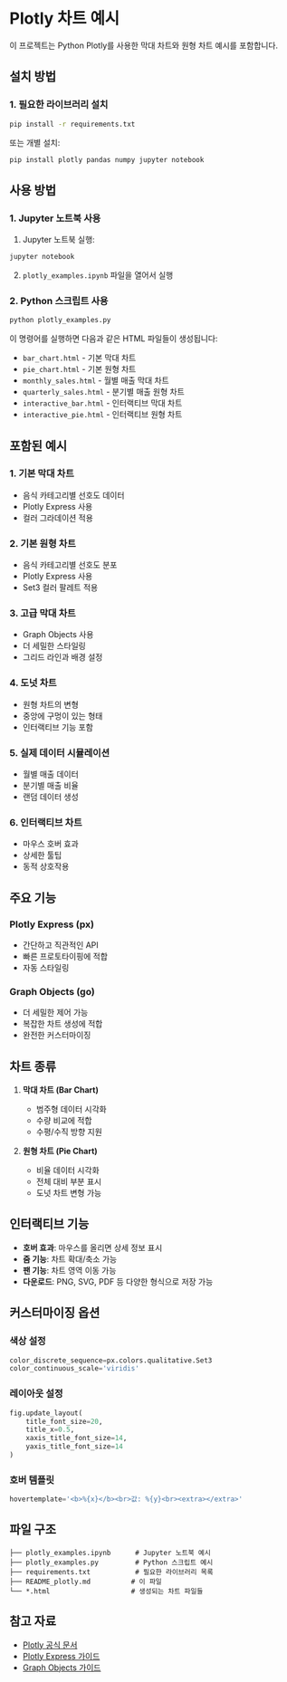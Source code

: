 # Plotly 차트 예시

이 프로젝트는 Python Plotly를 사용한 막대 차트와 원형 차트 예시를 포함합니다.

## 설치 방법

### 1. 필요한 라이브러리 설치

```bash
pip install -r requirements.txt
```

또는 개별 설치:

```bash
pip install plotly pandas numpy jupyter notebook
```

## 사용 방법

### 1. Jupyter 노트북 사용

1. Jupyter 노트북 실행:
```bash
jupyter notebook
```

2. `plotly_examples.ipynb` 파일을 열어서 실행

### 2. Python 스크립트 사용

```bash
python plotly_examples.py
```

이 명령어를 실행하면 다음과 같은 HTML 파일들이 생성됩니다:
- `bar_chart.html` - 기본 막대 차트
- `pie_chart.html` - 기본 원형 차트
- `monthly_sales.html` - 월별 매출 막대 차트
- `quarterly_sales.html` - 분기별 매출 원형 차트
- `interactive_bar.html` - 인터랙티브 막대 차트
- `interactive_pie.html` - 인터랙티브 원형 차트

## 포함된 예시

### 1. 기본 막대 차트
- 음식 카테고리별 선호도 데이터
- Plotly Express 사용
- 컬러 그라데이션 적용

### 2. 기본 원형 차트
- 음식 카테고리별 선호도 분포
- Plotly Express 사용
- Set3 컬러 팔레트 적용

### 3. 고급 막대 차트
- Graph Objects 사용
- 더 세밀한 스타일링
- 그리드 라인과 배경 설정

### 4. 도넛 차트
- 원형 차트의 변형
- 중앙에 구멍이 있는 형태
- 인터랙티브 기능 포함

### 5. 실제 데이터 시뮬레이션
- 월별 매출 데이터
- 분기별 매출 비율
- 랜덤 데이터 생성

### 6. 인터랙티브 차트
- 마우스 호버 효과
- 상세한 툴팁
- 동적 상호작용

## 주요 기능

### Plotly Express (px)
- 간단하고 직관적인 API
- 빠른 프로토타이핑에 적합
- 자동 스타일링

### Graph Objects (go)
- 더 세밀한 제어 가능
- 복잡한 차트 생성에 적합
- 완전한 커스터마이징

## 차트 종류

1. **막대 차트 (Bar Chart)**
   - 범주형 데이터 시각화
   - 수량 비교에 적합
   - 수평/수직 방향 지원

2. **원형 차트 (Pie Chart)**
   - 비율 데이터 시각화
   - 전체 대비 부분 표시
   - 도넛 차트 변형 가능

## 인터랙티브 기능

- **호버 효과**: 마우스를 올리면 상세 정보 표시
- **줌 기능**: 차트 확대/축소 가능
- **팬 기능**: 차트 영역 이동 가능
- **다운로드**: PNG, SVG, PDF 등 다양한 형식으로 저장 가능

## 커스터마이징 옵션

### 색상 설정
```python
color_discrete_sequence=px.colors.qualitative.Set3
color_continuous_scale='viridis'
```

### 레이아웃 설정
```python
fig.update_layout(
    title_font_size=20,
    title_x=0.5,
    xaxis_title_font_size=14,
    yaxis_title_font_size=14
)
```

### 호버 템플릿
```python
hovertemplate='<b>%{x}</b><br>값: %{y}<br><extra></extra>'
```

## 파일 구조

```
├── plotly_examples.ipynb      # Jupyter 노트북 예시
├── plotly_examples.py         # Python 스크립트 예시
├── requirements.txt           # 필요한 라이브러리 목록
├── README_plotly.md          # 이 파일
└── *.html                    # 생성되는 차트 파일들
```

## 참고 자료

- [Plotly 공식 문서](https://plotly.com/python/)
- [Plotly Express 가이드](https://plotly.com/python/plotly-express/)
- [Graph Objects 가이드](https://plotly.com/python/graph-objects/) 